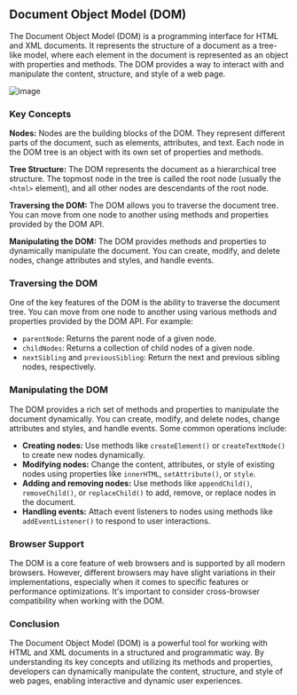## Document Object Model (DOM)

The Document Object Model (DOM) is a programming interface for HTML and XML documents. It represents the structure of a document as a tree-like model, where each element in the document is represented as an object with properties and methods. The DOM provides a way to interact with and manipulate the content, structure, and style of a web page.

![image](https://github.com/davutkulaksiz/tech-interview-prep/assets/58954450/7b78244c-848e-4927-a715-a10af2b99517)

### Key Concepts

**Nodes:** Nodes are the building blocks of the DOM. They represent different parts of the document, such as elements, attributes, and text. Each node in the DOM tree is an object with its own set of properties and methods.

**Tree Structure:** The DOM represents the document as a hierarchical tree structure. The topmost node in the tree is called the root node (usually the `<html>` element), and all other nodes are descendants of the root node.

**Traversing the DOM:** The DOM allows you to traverse the document tree. You can move from one node to another using methods and properties provided by the DOM API.

**Manipulating the DOM:** The DOM provides methods and properties to dynamically manipulate the document. You can create, modify, and delete nodes, change attributes and styles, and handle events.

### Traversing the DOM

One of the key features of the DOM is the ability to traverse the document tree. You can move from one node to another using various methods and properties provided by the DOM API. For example:

- `parentNode`: Returns the parent node of a given node.
- `childNodes`: Returns a collection of child nodes of a given node.
- `nextSibling` and `previousSibling`: Return the next and previous sibling nodes, respectively.

### Manipulating the DOM

The DOM provides a rich set of methods and properties to manipulate the document dynamically. You can create, modify, and delete nodes, change attributes and styles, and handle events. Some common operations include:

- **Creating nodes:** Use methods like `createElement()` or `createTextNode()` to create new nodes dynamically.
- **Modifying nodes:** Change the content, attributes, or style of existing nodes using properties like `innerHTML`, `setAttribute()`, or `style`.
- **Adding and removing nodes:** Use methods like `appendChild()`, `removeChild()`, or `replaceChild()` to add, remove, or replace nodes in the document.
- **Handling events:** Attach event listeners to nodes using methods like `addEventListener()` to respond to user interactions.

### Browser Support

The DOM is a core feature of web browsers and is supported by all modern browsers. However, different browsers may have slight variations in their implementations, especially when it comes to specific features or performance optimizations. It's important to consider cross-browser compatibility when working with the DOM.

### Conclusion

The Document Object Model (DOM) is a powerful tool for working with HTML and XML documents in a structured and programmatic way. By understanding its key concepts and utilizing its methods and properties, developers can dynamically manipulate the content, structure, and style of web pages, enabling interactive and dynamic user experiences.
